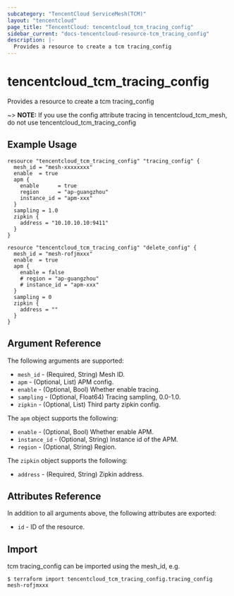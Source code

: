 ```yaml
---
subcategory: "TencentCloud ServiceMesh(TCM)"
layout: "tencentcloud"
page_title: "TencentCloud: tencentcloud_tcm_tracing_config"
sidebar_current: "docs-tencentcloud-resource-tcm_tracing_config"
description: |-
  Provides a resource to create a tcm tracing_config
---
```


# tencentcloud_tcm_tracing_config

Provides a resource to create a tcm tracing_config

~> **NOTE:** If you use the config attribute tracing in tencentcloud_tcm_mesh, do not use tencentcloud_tcm_tracing_config

## Example Usage

```hcl
resource "tencentcloud_tcm_tracing_config" "tracing_config" {
  mesh_id = "mesh-xxxxxxxx"
  enable  = true
  apm {
    enable      = true
    region      = "ap-guangzhou"
    instance_id = "apm-xxx"
  }
  sampling = 1.0
  zipkin {
    address = "10.10.10.10:9411"
  }
}

resource "tencentcloud_tcm_tracing_config" "delete_config" {
  mesh_id = "mesh-rofjmxxx"
  enable  = true
  apm {
    enable = false
    # region = "ap-guangzhou"
    # instance_id = "apm-xxx"
  }
  sampling = 0
  zipkin {
    address = ""
  }
}
```

## Argument Reference

The following arguments are supported:

* `mesh_id` - (Required, String) Mesh ID.
* `apm` - (Optional, List) APM config.
* `enable` - (Optional, Bool) Whether enable tracing.
* `sampling` - (Optional, Float64) Tracing sampling, 0.0-1.0.
* `zipkin` - (Optional, List) Third party zipkin config.

The `apm` object supports the following:

* `enable` - (Optional, Bool) Whether enable APM.
* `instance_id` - (Optional, String) Instance id of the APM.
* `region` - (Optional, String) Region.

The `zipkin` object supports the following:

* `address` - (Required, String) Zipkin address.

## Attributes Reference

In addition to all arguments above, the following attributes are exported:

* `id` - ID of the resource.




## Import

tcm tracing_config can be imported using the mesh_id, e.g.
```
$ terraform import tencentcloud_tcm_tracing_config.tracing_config mesh-rofjmxxx
```

